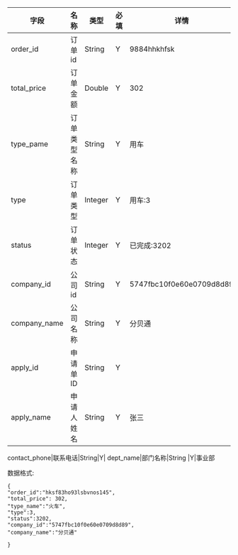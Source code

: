 字段|名称|类型|必填|详情
----|----|---|---|---
order_id |订单id|String| Y |9884hhkhfsk
total_price |订单金额 | Double| Y |302
type_pame |订单类型名称 |String| Y |用车
type |订单类型| Integer | Y |用车:3
status |订单状态|Integer| Y |已完成:3202
company_id |公司id|String| Y | 5747fbc10f0e60e0709d8d89
company_name | 公司名称|String|Y|分贝通
apply_id|申请单ID|String|Y|
apply_name|申请人姓名|String |Y|张三

contact_phone|联系电话|String|Y|
dept_name|部门名称|String |Y|事业部





数据格式:


```
{
"order_id":"hksf83ho93lsbvnos145",
"total_price": 302,
"type_name":"火车",
"type":3,
"status":3202,
"company_id":"5747fbc10f0e60e0709d8d89",
"company_name":"分贝通"

}


```
